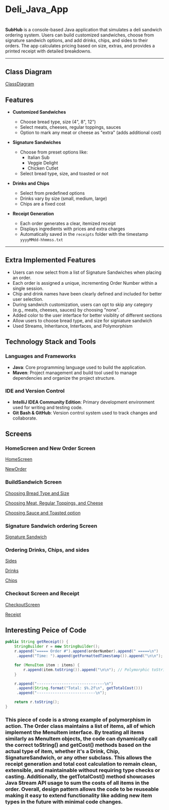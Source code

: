 # Deli_Java_App

# 

**SubHub** is a console-based Java application that simulates a deli sandwich ordering system. Users can build customized sandwiches, choose from signature sandwich options, and add drinks, chips, and sides to their orders. The app calculates pricing based on size, extras, and provides a printed receipt with detailed breakdowns.

---

## Class Diagram
[ClassDiagram](ClassDiagram/SubHub_ClassDiagram%20(1).png)

##  Features

- **Customized Sandwiches**
  - Choose bread type, size (4", 8", 12")
  - Select meats, cheeses, regular toppings, sauces
  - Option to mark any meat or cheese as "extra" (adds additional cost)

- **Signature Sandwiches**
  - Choose from preset options like:
    - Italian Sub
    - Veggie Delight
    - Chicken Cutlet
  - Select bread type, size, and toasted or not

- **Drinks and Chips**
  - Select from predefined options 
  - Drinks vary by size (small, medium, large)
  - Chips are a fixed cost

- **Receipt Generation**
  - Each order generates a clear, itemized receipt
  - Displays ingredients with prices and extra charges
  - Automatically saved in the `receipts` folder with the timestamp `yyyyMMdd-hhmmss.txt`

---


## Extra Implemented Features
 - Users can now select from a list of Signature Sandwiches when placing an order.
 - Each order is assigned a unique, incrementing Order Number within a single session.
 - Chip and drink names have been clearly defined and included for better user selection.
 - During sandwich customization, users can opt to skip any category (e.g., meats, cheeses, sauces) by choosing "none".
 - Added color to the user interface for better visiblity of different sections
 - Allow users to choose bread type, and size for signiature sandwich
 - Used Streams, Inheritance, Interfaces, and Polymorphism

## Technology Stack and Tools

### Languages and Frameworks
- **Java**: Core programming language used to build the application.
- **Maven**: Project management and build tool used to manage dependencies and organize the project structure.

### IDE and Version Control
- **IntelliJ IDEA Community Edition**: Primary development environment used for writing and testing code.
- **Git Bash & GitHub**: Version control system used to track changes and collaborate.


## Screens
### HomeScreen and New Order Screen
[HomeScreen](Screen_Screenshots/HomeScreen.png)

[NewOrder](Screen_Screenshots/NewOrderScreen.png)

### BuildSandwich Screen
[Choosing Bread Type and Size](Screen_Screenshots/BuildingSandwichScreen-pt1.png)

[Choosing Meat, Regular Toppings, and Cheese](Screen_Screenshots/BuildingSandwichScreen-pt2.png)

[Choosing Sauce and Toasted option](Screen_Screenshots/BuildingSandwichScreen-pt3.png)

### Signature Sandwich ordering Screen
[Signature Sandwich](Screen_Screenshots/SignatureSandwichScreen.png)

### Ordering Drinks, Chips, and sides

[Sides](Screen_Screenshots/SidesScreen.png)

[Drinks](Screen_Screenshots/DrinkOrderScreen.png)

[Chips](Screen_Screenshots/ChipOrderScreen.png)

### Checkout Screen and Receipt
[CheckoutScreen](Screen_Screenshots/CheckOutScreen.png)

[Receipt](Screen_Screenshots/ReceiptScreen.png)


## Interesting Peice of Code

````Java
public String getReceipt() {
    StringBuilder r = new StringBuilder();
    r.append("===== Order #").append(orderNumber).append(" =====\n")
     .append("Time: ").append(getFormattedTimestamp()).append("\n\n");

    for (MenuItem item : items) {
        r.append(item.toString()).append("\n\n"); // Polymorphic toString()
    }

    r.append("------------------------------\n")
     .append(String.format("Total: $%.2f\n", getTotalCost()))
     .append("--------------------------\n");

    return r.toString();
}

````
### This piece of code is a strong example of polymorphism in action. The Order class maintains a list of items, all of which implement the MenuItem interface. By treating all items similarly as MenuItem objects, the code can dynamically call the correct toString() and getCost() methods based on the actual type of item, whether it's a Drink, Chip, SignatureSandwich, or any other subclass. This allows the receipt generation and total cost calculation to remain clean, extensible, and maintainable without requiring type checks or casting. Additionally, the getTotalCost() method showcases Java Stream API usage to sum the costs of all items in the order. Overall, design pattern allows the code to be reuseable making it easy to extend functionality like adding new item types in the future with minimal code changes.